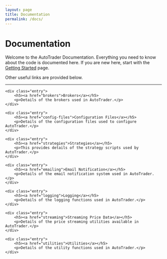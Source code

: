 ```yaml
---
layout: page
title: Documentation
permalink: /docs/
---
```


# Documentation

Welcome to the AutoTrader Documentation. Everything you need to know about the code is documented here. If you are 
new here, start with the [Getting Started](/getting-started) page.

Other useful links are provided below.

<div class="section-index">
    <hr class="panel-line">   

    
    <div class="entry">
        <h5><a href="brokers">Brokers</a></h5>
        <p>Details of the brokers used in AutoTrader.</p>
    </div>
    
    <div class="entry">
        <h5><a href="config-files">Configuration Files</a></h5>
        <p>Details of the configuration files used to configure AutoTrader.</p>
    </div>
    
    <div class="entry">
        <h5><a href="strategies">Strategies</a></h5>
        <p>This provides details of the strategy scripts used by AutoTrader.</p>
    </div>
    
    <div class="entry">
        <h5><a href="emailing">Email Notification</a></h5>
        <p>Details of the email notification system used in AutoTrader.</p>
    </div>
    
    <div class="entry">
        <h5><a href="logging">Logging</a></h5>
        <p>Details of the logging functions used in AutoTrader.</p>
    </div>
    
    <div class="entry">
        <h5><a href="streaming">Streaming Price Data</a></h5>
        <p>Details of the price streaming utilities available in AutoTrader.</p>
    </div>
    
    <div class="entry">
        <h5><a href="utilities">Utilities</a></h5>
        <p>Details of the utility functions used in AutoTrader.</p>
    </div>
    
</div>
